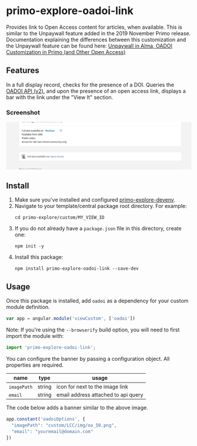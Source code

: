 # primo-explore-oadoi-link
Provides link to Open Access content for articles, when available.  This is similar to the Unpaywall feature added in the 2019 November Primo release.  Documentation explaining the differences between this customization and the Unpaywall feature can be found here:
[Unpaywall in Alma, OADOI Customization in Primo (and Other Open Access)](https://docs.google.com/document/d/1RBz7l4_KTrA7PsXFxATpyjEV-oG3siZW1QjRPxc5ebk/edit?usp=sharing)

## Features
In a full display record, checks for the presence of a DOI. Queries the [OADOI API (v2)](https://oadoi.org/api/v2), and upon the presence of an open access link, displays a bar with the link under the "View It" section.

### Screenshot
![screenshot](screenshot.png)

## Install
1. Make sure you've installed and configured [primo-explore-devenv](https://github.com/ExLibrisGroup/primo-explore-devenv).
2. Navigate to your template/central package root directory. For example:
    ```
    cd primo-explore/custom/MY_VIEW_ID
    ```
3. If you do not already have a `package.json` file in this directory, create one:
    ```
    npm init -y
    ```
4. Install this package:
    ```
    npm install primo-explore-oadoi-link --save-dev
    ```

## Usage
Once this package is installed, add `oadoi` as a dependency for your custom module definition.

```js
var app = angular.module('viewCustom', ['oadoi'])
```

Note: If you're using the `--browserify` build option, you will need to first import the module with:

```javascript
import 'primo-explore-oadoi-link';
```

You can configure the banner by passing a configuration object. All properties are required.

| name      | type         | usage                                                                                   |
|-----------|--------------|-----------------------------------------------------------------------------------------|
| `imagePath` | string       | icon for next to the image link                                               |
| `email` | string       | email address attached to api query                                               |

The code below adds a banner similar to the above image.

```js
app.constant('oadoiOptions', {
  "imagePath": "custom/LCC/img/oa_50.png",
  "email": "youremail@domain.com"
})
```

<!-- ## Running tests
1. Clone the repo
2. Run `npm install`
3. Run `npm test` -->
